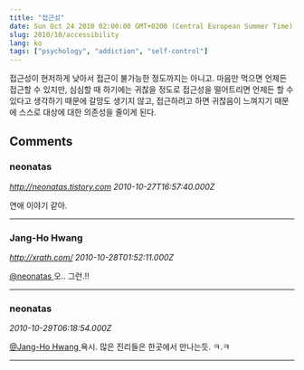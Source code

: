 ```yaml
---
title: "접근성"
date: Sun Oct 24 2010 02:00:00 GMT+0200 (Central European Summer Time)
slug: 2010/10/accessibility
lang: ko
tags: ["psychology", "addiction", "self-control"]
---
```


접근성이 현저하게 낮아서 접근이 불가능한 정도까지는 아니고. 마음만 먹으면 언제든 접근할 수 있지만, 심심할 때 하기에는 귀찮을 정도로 접근성을 떨어트리면 언제든 할 수 있다고 생각하기 때문에 갈망도 생기지 않고, 접근하려고 하면 귀찮음이 느껴지기 때문에 스스로 대상에 대한 의존성을 줄이게 된다.

## Comments

### neonatas
*http://neonatas.tistory.com*
*2010-10-27T16:57:40.000Z*

연애 이야기 같아.

---

### Jang-Ho Hwang
*http://xrath.com/*
*2010-10-28T01:52:11.000Z*

[@neonatas ](#comment-6559) 
오.. 그런.!!

---

### neonatas
*2010-10-29T06:18:54.000Z*

[@Jang-Ho Hwang  ](#comment-6573) 
욕시. 많은 진리들은 한곳에서 만나는듯. ㅋ.ㅋ

---
